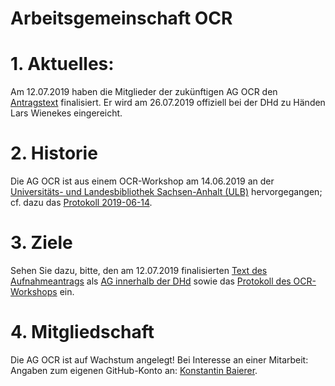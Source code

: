 # Arbeitsgemeinschaft OCR

# 1. Aktuelles:

Am 12.07.2019 haben die Mitglieder der zukünftigen AG OCR den <a
href="https://github.com/kba/ag-ocr/blob/master/dhd_ag_ocr.md"
target="_blank">Antragstext</a> finalisiert. Er wird am 26.07.2019 offiziell
bei der DHd zu Händen Lars Wienekes eingereicht.

# 2. Historie

Die AG OCR ist aus einem OCR-Workshop am 14.06.2019 an der <a
href="https://bibliothek.uni-halle.de/" target="_blank">Universitäts- und
Landesbibliothek Sachsen-Anhalt (ULB)</a> hervorgegangen; cf. dazu das
[Protokoll 2019-06-14](https://github.com/kba/ag-ocr/blob/master/docs/minutes/2019-06-14-Protokoll.md).

# 3. Ziele

Sehen Sie dazu, bitte, den am 12.07.2019 finalisierten <a
href="https://github.com/kba/ag-ocr/blob/master/dhd_ag_ocr.md"
target="_blank">Text des Aufnahmeantrags</a> als <a
href="http://dig-hum.de/dhd-ags" target="_blank">AG innerhalb der DHd</a> sowie
das <a href="https://github.com/kba/ag-ocr/blob/master/docs/minutes/2019-06-14-Protokoll.md"
target="_blank">Protokoll des OCR-Workshops</a> ein.

# 4. Mitgliedschaft

Die AG OCR ist auf Wachstum angelegt! Bei Interesse an einer Mitarbeit: Angaben
zum eigenen GitHub-Konto an: [Konstantin
Baierer](mailto:konstantin.baierer@sbb.spk-berlin.de).
